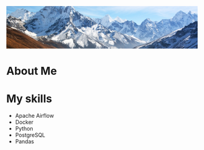 <p align="center">
    <img src="git_mount.jpg"  />
</p>

# About Me

# My skills


  - Apache Airflow
  - Docker
  - Python
  - PostgreSQL
  - Pandas
  
